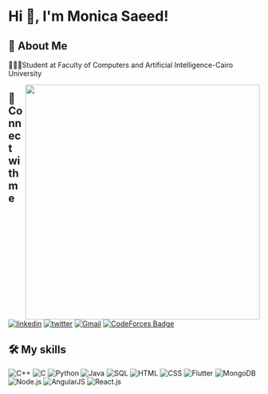 # Hi 👋, I'm Monica Saeed!

## 🚀 About Me
👩🏻‍💻Student at Faculty of Computers and Artificial Intelligence-Cairo University

<img align="right" src="https://i.pinimg.com/originals/e7/26/c7/e726c74ac081eed50feee1433d12c998.gif" style="width: 470px; display: inline-block;" data-target="animated-image.originalImage">

## 🔗 Connect with me 
[![linkedin](https://img.shields.io/badge/linkedin-0A66C2?style=for-the-badge&logo=linkedin&logoColor=white)](https://www.linkedin.com/in/monica-saeed-3627b2234/)
[![twitter](https://img.shields.io/badge/twitter-1DA1F2?style=for-the-badge&logo=twitter&logoColor=white)](https://twitter.com/MonicaSaeed12)
[![Gmail](https://img.shields.io/badge/Gmail-BB001B?style=for-the-badge&logo=Gmail&logoColor=white)](mailto:monicasaeed12@gmail.com)
[![CodeForces Badge](https://img.shields.io/badge/-CodeForces-0088cc?style=for-the-badge&logo=CodeForces&logoColor=white)](https://codeforces.com/profile/Monica_Saeed)

## 🛠 My skills
![C++](https://img.icons8.com/color/48/000000/c-plus-plus-logo.png)
![C](https://img.icons8.com/color/48/000000/c-programming.png) 
![Python](https://img.icons8.com/color/48/000000/python--v2.png)
![Java](https://img.icons8.com/color/48/000000/java-coffee-cup-logo--v1.png)
![SQL](https://img.icons8.com/external-soft-fill-juicy-fish/60/000000/external-sql-coding-and-development-soft-fill-soft-fill-juicy-fish.png)
![HTML](https://img.icons8.com/color/48/000000/html-5--v1.png)
![CSS](https://img.icons8.com/color/48/000000/css3.png)
![Flutter](https://img.icons8.com/color/48/000000/flutter.png) 
![MongoDB](https://img.icons8.com/color/48/000000/mongodb.png)
![Node.js](https://img.icons8.com/color/48/000000/nodejs.png)
![AngularJS](https://img.icons8.com/color/48/000000/angularjs.png)
![React.js](https://img.icons8.com/color/48/000000/react-native.png)
